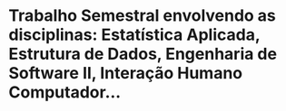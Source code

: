 # Trabalho Semestral envolvendo as disciplinas: Estatística Aplicada, Estrutura de Dados, Engenharia de Software II, Interação Humano Computador...
